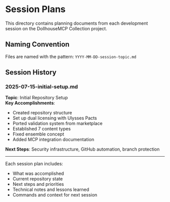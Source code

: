 # Session Plans

This directory contains planning documents from each development session on the DollhouseMCP Collection project.

## Naming Convention

Files are named with the pattern: `YYYY-MM-DD-session-topic.md`

## Session History

### 2025-07-15-initial-setup.md
**Topic**: Initial Repository Setup  
**Key Accomplishments**:
- Created repository structure
- Set up dual licensing with Ulysses Pacts
- Ported validation system from marketplace
- Established 7 content types
- Fixed ensemble concept
- Added MCP integration documentation

**Next Steps**: Security infrastructure, GitHub automation, branch protection

---

Each session plan includes:
- What was accomplished
- Current repository state
- Next steps and priorities
- Technical notes and lessons learned
- Commands and context for next session